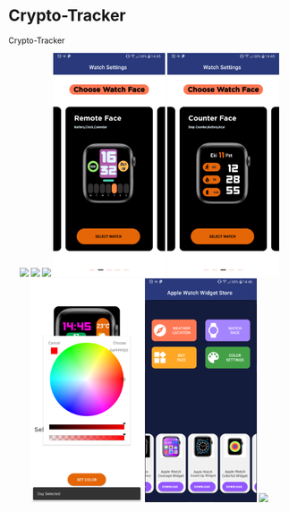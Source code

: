 # Crypto-Tracker
 Crypto-Tracker
 
 
 
 
 
 
 <p align="center">
<a href = ""><img src="https://play-lh.googleusercontent.com/mxYI_k8aeDa4GD1kMqPtzZfAePKAfXdigfhvpE-yCNCorrqOYgd3rW7SqMdOkPWe-O4=w1440-h620" width="200px"></a>
<a href = ""><img src="https://play-lh.googleusercontent.com/Lc2UOYXpX426wd8Iqa7oRoklqHB63HieWHHtdL5l15i4QihTCt_9-F3AC43MElNtA7g=w1440-h620" width="200px"></a>
<a href = ""><img src="https://play-lh.googleusercontent.com/UNBkfJH4FkuZ1BlOWVbIkCAMyv4orC9WVSCzlSxkumBOuGMsTElYnGbtiv2f7w2exnA=w1440-h620" width="200px"></a>
<a href = ""><img src="https://github.com/mahmut-salih-cicek/watch-store/blob/main/Screenshot_20220418-144521.png?raw=true" width="200px"></a>
 <a href = ""><img src="https://github.com/mahmut-salih-cicek/watch-store/blob/main/Screenshot_20220418-144525.png?raw=true" width="200px"></a>
  <a href = ""><img src="https://github.com/mahmut-salih-cicek/watch-store/blob/main/Screenshot_20220418-144558.png?raw=true" width="200px"></a>
   <a href = ""><img src="https://github.com/mahmut-salih-cicek/watch-store/blob/main/Screenshot_20220418-144626.png?raw=true" width="200px"></a>
    <a href = ""><img src="https://play-lh.googleusercontent.com/RbSKkIwcqWEXCyobnLsiFTS7oJvdKJ5ghsb3npZixedIFyPfTDJfIRun57qYgTLl4oQ=w1440-h620" width="200px"></a>
 
</p>

